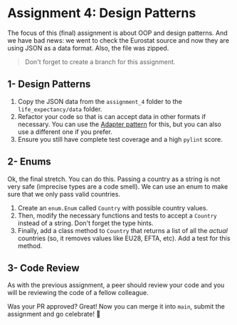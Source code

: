 # Assignment 4: Design Patterns

The focus of this (final) assignment is about OOP and design patterns. And we have bad news: we went to check the Eurostat source and now they are using JSON as a data format. Also, the file was zipped.

> Don't forget to create a branch for this assignment.

## 1- Design Patterns

1. Copy the JSON data from the `assignment_4` folder to the `life_expectancy/data` folder.
2. Refactor your code so that is can accept data in other formats if necessary. You can use the [Adapter pattern](https://refactoring.guru/design-patterns/adapter) for this, but you can also use a different one if you prefer.
3. Ensure you still have complete test coverage and a high `pylint` score.

## 2- Enums

Ok, the final stretch. You can do this. Passing a country as a string is not very safe (imprecise types are a code smell). We can use an enum to make sure that we only pass valid countries.

1. Create an `enum.Enum` called `Country` with possible country values.
2. Then, modify the necessary functions and tests to accept a `Country` instead of a string. Don't forget the type hints.
3. Finally, add a class method to `Country` that returns a list of all the _actual_ countries (so, it removes values like EU28, EFTA, etc). Add a test for this method.

## 3- Code Review

As with the previous assignment, a peer should review your code and you will be reviewing the code of a fellow colleague.

Was your PR approved? Great! Now you can merge it into `main`, submit the assignment and go celebrate! 🎈
